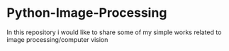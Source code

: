 # Python-Image-Processing
In this repository i would like to share some of my simple works related to image processing/computer vision
